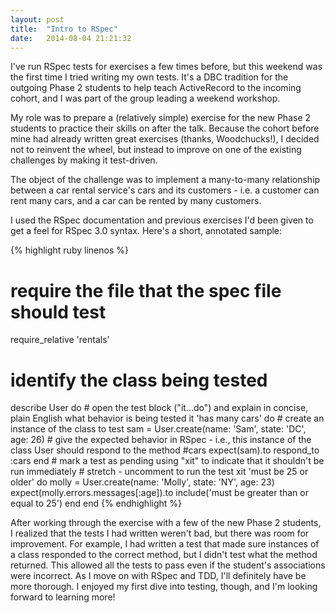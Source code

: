 ```yaml
---
layout: post
title:  "Intro to RSpec"
date:   2014-08-04 21:21:32
---
```


I've run RSpec tests for exercises a few times before, but this weekend was the first time I tried writing my own tests. It's a DBC tradition for the outgoing Phase 2 students to help teach ActiveRecord to the incoming cohort, and I was part of the group leading a weekend workshop.

My role was to prepare a (relatively simple) exercise for the new Phase 2 students to practice their skills on after the talk. Because the cohort before mine had already written great exercises (thanks, Woodchucks!), I decided not to reinvent the wheel, but instead to improve on one of the existing challenges by making it test-driven.

The object of the challenge was to implement a many-to-many relationship between a car rental service's cars and its customers - i.e. a customer can rent many cars, and a car can be rented by many customers.

I used the RSpec documentation and previous exercises I'd been given to get a feel for RSpec 3.0 syntax. Here's a short, annotated sample:

{% highlight ruby linenos %}
# require the file that the spec file should test
require_relative 'rentals'
# identify the class being tested
describe User do
	# open the test block ("it...do") and explain in concise, plain English what behavior is being tested
	it 'has many cars' do
		# create an instance of the class to test
		sam = User.create(name: 'Sam',
			state: 'DC',
			age: 26)
		# give the expected behavior in RSpec - i.e., this instance of the class User should respond to the method #cars
		expect(sam).to respond_to :cars
	end	
	# mark a test as pending using "xit" to indicate that it shouldn't be run immediately
	# stretch - uncomment to run the test
	xit 'must be 25 or older' do
		molly = User.create(name: 'Molly', state: 'NY', age: 23)
		expect(molly.errors.messages[:age]).to include('must be greater than or equal to 25')
	end
end
{% endhighlight %}

After working through the exercise with a few of the new Phase 2 students, I realized that the tests I had written weren't bad, but there was room for improvement. For example, I had written a test that made sure instances of a class responded to the correct method, but I didn't test what the method returned. This allowed all the tests to pass even if the student's associations were incorrect. As I move on with RSpec and TDD, I'll definitely have be more thorough. I enjoyed my first dive into testing, though, and I'm looking forward to learning more!